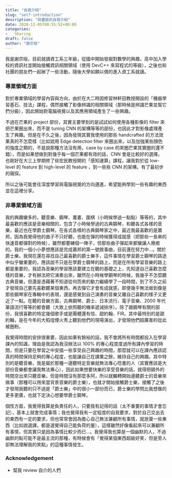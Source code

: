 ```yaml
---
title: "自我介紹"
slug: "self-introduction"
description: "詳盡版的自我介紹"
date: 2020-12-05T00:55:52+08:00
categories:
-   Sharing
draft: false
author: "謝宗晅"
---
```


我是謝宗晅，目前就讀資工系三年級，從國中開始發掘對數學的興趣，高中加入學校的資訊社並開始接觸資訊相關領域（使用 DevC++ 來寫程式的等級），之後也和社團的朋友們一起辦了一些活動，隨後大學如願以償的進入資工系就讀。

### 專業領域方面

對於專業領域的學習內容與方向，由於在大二時因修習林軒田教授開設的「機器學習基石、技法」課程，偶然接觸了影像辨識的相關領域（那時候是辨識芒果並幫它們分級），因此開始對電腦視覺以及其應用領域產生了一些興趣。

不過在芒果的 project 部份，其實主要學到的是試試如何使用各種影像的 filter 來把芒果圈出來，而不是 tuning CNN 的架構等等的部份，也因此才對影像處理產生了興趣。但是在不久之後，因為發現其實我使用的那些 handcrafted 的方法效果真的不怎麼樣（比如說用 Edge detection filter 來圈出來，以及加強某些顏色的強度之類的，不是說那種方法沒有用，case by case 的來圈芒果其實圈的還不錯），而是如果想做到對幾乎每一個芒果都有效的話，CNN 會是比較好的選擇。也剛好在大三上學期修了徐宏民教授開的「感知運算」課程，讓我對於從 low-level 的 feature 到 high-level 的 feature ，到一些些 CNN 的架構，有了最初步的窺探。

所以之後可能會往深度學習與電腦視覺的方向邁進，希望能夠學到一些有趣的東西並在這裡分享。

### 非專業領域方面

我的興趣蠻多的，聽音樂、鋼琴、畫畫、圍棋（小時候學過一點點）等等的，其中最喜歡的應該是音樂相關的，包含了小時候學過的古典鋼琴，和聽各式各樣的音樂，最近也在學爵士鋼琴。在各式各樣的古典鋼琴家之中，最近我最喜歡的是蕭邦，因為我覺得他的曲子不只好聽，也能在彈的時候獲得成就感（把那些一長串的快速音都彈對的時候），雖然都要練個一陣子，但那些曲子彈起來都蠻讓人療癒的。我的一個小小夢想應該是完成蕭邦的第一號敘事曲，目前還在努力中...。關於爵士樂，我現在還在尋找自己最喜歡的爵士樂手，這件事情在學習爵士鋼琴的路途中似乎蠻重要的，應該說不只是在學爵士鋼琴的路上，而是在所有學習音樂的路上都是重要的，我認為音樂的學習應該要建立在聽的基礎之上，先知道自己喜歡怎麼樣的音樂，才有辦法把它演奏出來，雖然在小時候學鋼琴的時候，我幾乎不怎麼聽古典音樂，但還是憑藉著不知道從何而來的動力繼續學了一段時間，到了不久之前才發現自己要先喜歡聽某個東西，再去彈它才會有成就感，即便幾乎無法做到像是那些鋼琴家在專輯中的表現，還是感覺到自己演奏的音樂又離自己喜歡的樣子又更近了一點。在聽的音樂方面，古典鋼琴、爵士、日本流行、電子音樂、2000 年代華語流行等等的都會聽（大致上依照聽的機率遞減排序）。除了跟鋼琴有關的部份，我很喜歡的特定幾個歌手或是團體還有信、甜約翰、FIR。其中最特別的是甜約翰，是在今年的大稻埕煙火秀上聽到他們的現場演出，才發現他們超厲害的從此被圈粉。

我覺得時間的安排很重要，因此如果有餘裕的話，我不會將所有時間都投入在學習課內的知識，理由是我認為我沒辦法以 100% 的專心程度度過所有課內學習的時間，但是只要在學習之中安插一些享受自己興趣的時間，那麼就可以在課內應該認真的時間保持足夠的專心程度，也能讓自己在課業之餘，維持自己的興趣。其中特別的是聽音樂，我是屬於那種一邊聽特定音樂就無法專心唸書的人（其實應該是大部份音樂都會讓我無法專心），因此如果想要快樂的享受音樂的話，就得把額外的時間空出來只聽音樂，但是時間沒有那麼多阿，所以就輾轉開始邊聽爵士的音樂來做事（那種可以用來當背景音樂的爵士樂），也就才開始接觸爵士樂，接觸了之後才發現我聽的只不過是「爵士樂」中的很小一部份而已，爵士樂的學問比我想像的更多更廣，也就下定決心想要學爵士鋼琴。

個性方面，我覺得我算是負責任的人，只要我有記得的話（太不重要的事情才會忘記），基本上就會完成事情；我也覺得我有一定程度的自我要求，對於自己交出去的東西有一定的要求，但也常常會因為擔心自己無法兼顧所有事情，就放棄一些東西（比如說選課，都是選覺得自己能負荷的量），這樣雖然好像看起來可以兼顧所有事情，但其實只是因為事情比較少而已...。我覺得我也算是一個幽默的人，不過幽默的點可能不是最主流的那種，有時候會有「覺得某個東西超級好笑，但是旁人卻無法理解我的笑點」的這種事情發生。

### Acknowledgement

* 幫我 review 自介的人們
